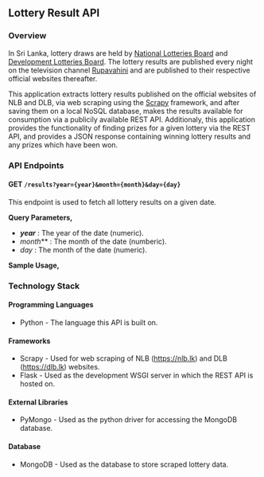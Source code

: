## Lottery Result API

### Overview

In Sri Lanka, lottery draws are held by [National Lotteries Board](https://nlb.lk) and [Development Lotteries Board](https://dlb.lk). The lottery results are published every night on the television channel [Rupavahini](http://www.rupavahini.lk/) and are published to their respective official websites thereafter. 

This application extracts lottery results published on the official websites of NLB and DLB, via web scraping using the [Scrapy](https://scrapy.org/) framework, and after saving them on a local NoSQL database, makes the results available for consumption via a publicily available REST API. Additionaly, this application provides the functionality of finding prizes for a given lottery via the REST API, and provides a JSON response containing winning lottery results and any prizes which have been won.

### API Endpoints

#### **GET** <code>/results?year={year}&month={month}&day={day}</code>

This endpoint is used to fetch all lottery results on a given date.

**Query Parameters,**

* ***year*** : The year of the date (numeric).
* *month*** : The month of the date (numberic).
* *day* : The month of the date (numeric).

**Sample Usage,**



### Technology Stack

#### Programming Languages

* Python - The language this API is built on.

#### Frameworks

* Scrapy - Used for web scraping of NLB (https://nlb.lk) and DLB (https://dlb.lk) websites.
* Flask - Used as the development WSGI server in which the REST API is hosted on.

#### External Libraries

* PyMongo - Used as the python driver for accessing the MongoDB database.

#### Database

* MongoDB - Used as the database to store scraped lottery data.